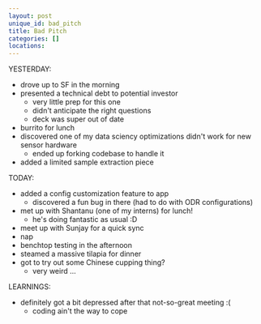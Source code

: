 ```yaml
---
layout: post
unique_id: bad_pitch
title: Bad Pitch
categories: []
locations: 
---
```


YESTERDAY:
* drove up to SF in the morning
* presented a technical debt to potential investor
  * very little prep for this one
  * didn't anticipate the right questions
  * deck was super out of date
* burrito for lunch
* discovered one of my data sciency optimizations didn't work for new sensor hardware
  * ended up forking codebase to handle it
* added a limited sample extraction piece

TODAY:
* added a config customization feature to app
  * discovered a fun bug in there (had to do with ODR configurations)
* met up with Shantanu (one of my interns) for lunch!
  * he's doing fantastic as usual :D
* meet up with Sunjay for a quick sync
* nap
* benchtop testing in the afternoon
* steamed a massive tilapia for dinner
* got to try out some Chinese cupping thing?
  * very weird ...

LEARNINGS:
* definitely got a bit depressed after that not-so-great meeting :(
  * coding ain't the way to cope
